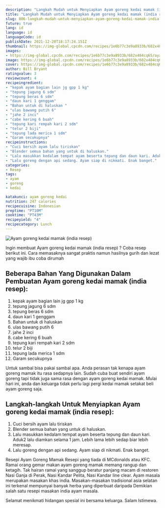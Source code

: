 ```yaml
---
description: "Langkah Mudah untuk Menyiapkan Ayam goreng kedai mamak (india resep), Enak Banget"
title: "Langkah Mudah untuk Menyiapkan Ayam goreng kedai mamak (india resep), Enak Banget"
slug: 806-langkah-mudah-untuk-menyiapkan-ayam-goreng-kedai-mamak-india-resep-enak-banget
future: true
lang: id
language: id
languageCode: id
publishDate: 2021-12-20T18:17:24.151Z 
thumbnail: https://img-global.cpcdn.com/recipes/1e6b77c3e9a8933b/682x484cq65/ayam-goreng-kedai-mamak-india-resep-foto-resep-utama.png
images:
- https://img-global.cpcdn.com/recipes/1e6b77c3e9a8933b/682x484cq65/ayam-goreng-kedai-mamak-india-resep-foto-resep-utama.png
image: https://img-global.cpcdn.com/recipes/1e6b77c3e9a8933b/682x484cq65/ayam-goreng-kedai-mamak-india-resep-foto-resep-utama.png
cover: https://img-global.cpcdn.com/recipes/1e6b77c3e9a8933b/682x484cq65/ayam-goreng-kedai-mamak-india-resep-foto-resep-utama.png
author: Bill Bryant
ratingvalue: 3
reviewcount: 4
recipeingredient:
- "kepak ayam bagian lain jg gpp 1 kg"
- "tepung jagung 6 sdm"
- "tepung beras 6 sdm"
- "daun kari 1 genggam"
- "Bahan untuk di haluskan "
- "ulas bawang putih 6"
- "jahe 2 inci"
- "cabe kering 6 buah"
- "tepung kari rempah kari 2 sdm"
- "telur 2 biji"
- "tepung lada merica 1 sdm"
- "Garam secukupnya"
recipeinstructions:
- "Cuci bersih ayam lalu tiriskan"
- "Blender semua bahan yang untuk di haluskan."
- "Lalu masukkan kedalam tempat ayam beserta tepung dan daun kari. Aduk2 lalu diamkan selama 1 jam. Lebih lama lebih sedap biar lebih meresap."
- "Lalu goreng dengan api sedang. Ayam siap di nikmati. Enak banget."
categories:
- Resep
tags:
- ayam
- goreng
- kedai

katakunci: ayam goreng kedai 
nutrition: 247 calories
recipecuisine: Indonesian
preptime: "PT10M"
cooktime: "PT43M"
recipeyield: "4"
recipecategory: Lunch
---
```



![Ayam goreng kedai mamak (india resep)](https://img-global.cpcdn.com/recipes/1e6b77c3e9a8933b/682x484cq65/ayam-goreng-kedai-mamak-india-resep-foto-resep-utama.png)

Ingin membuat Ayam goreng kedai mamak (india resep) ? Coba resep berikut ini. Cara memasaknya sangat praktis namun hasilnya gurih dan lezat yang wajib ibu coba dirumah

<!--inarticleads1-->

## Beberapa Bahan Yang Digunakan Dalam Pembuatan Ayam goreng kedai mamak (india resep):

1. kepak ayam bagian lain jg gpp 1 kg
1. tepung jagung 6 sdm
1. tepung beras 6 sdm
1. daun kari 1 genggam
1. Bahan untuk di haluskan 
1. ulas bawang putih 6
1. jahe 2 inci
1. cabe kering 6 buah
1. tepung kari rempah kari 2 sdm
1. telur 2 biji
1. tepung lada merica 1 sdm
1. Garam secukupnya

Untuk sambal bisa pakai sambal apa. Anda perasan tak kenapa ayam goreng mamak itu rasa sedapnya lain. Sudah cuba buat sendiri ayam goreng tapi tidak juga sama rasa dengan ayam goreng kedai mamak. Mulai hari ini, anda dan keluarga tidak perlu lagi pergi kedai mamak setakat beli ayam goreng saja. 

<!--inarticleads2-->

## Langkah-langkah Untuk Menyiapkan Ayam goreng kedai mamak (india resep):

1. Cuci bersih ayam lalu tiriskan
1. Blender semua bahan yang untuk di haluskan.
1. Lalu masukkan kedalam tempat ayam beserta tepung dan daun kari. Aduk2 lalu diamkan selama 1 jam. Lebih lama lebih sedap biar lebih meresap.
1. Lalu goreng dengan api sedang. Ayam siap di nikmati. Enak banget.


Resepi Ayam Goreng Mamak Resepi yang tiada di MCdonalds atau KFC. Ramai orang gemar makan ayam goreng mamak memang rangup dan ketagih. Tak hairan ramai yang sanggup beratur panjang macam di restoren Nasi Ganja di Perak, Nasi Kandar Pelita, Nasi Kandar line clear. Ayam masala merupakan masakan khas india. Masakan-masakan tradisional asia selatan ini terkenal mempunyai banyak herba yang diperbuat daripada Demikian salah satu resepi masakan india ayam masala. 

Selamat menikmati hidangan spesial ini bersama keluarga. Salam Istimewa.

